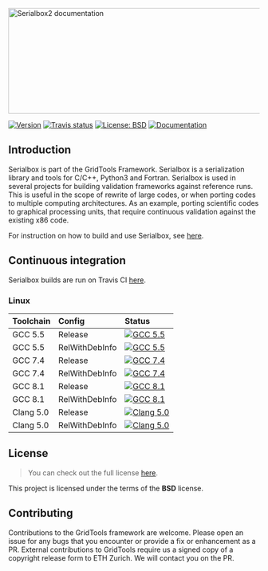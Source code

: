 <a href="https://eth-cscs.github.io/serialbox2"><img src="docs/logo/logo.png" width="559" height="212" border="0" alt="Serialbox2 documentation" /></a>

<a target="_blank" href="http://semver.org">![Version][Version.Badge]</a> <a target="_blank" href="https://travis-ci.org/eth-cscs/serialbox2">![Travis status][TravisCI.Badge]</a> <a target="_blank" href="https://opensource.org/licenses/MIT">![License: BSD][BSD.License]</a> <a target="_blank" href="https://eth-cscs.github.io/serialbox2">![Documentation][Documentation.Badge]</a>

## Introduction

Serialbox is part of the GridTools Framework. Serialbox is a serialization library and tools for C/C++, Python3 and Fortran. Serialbox is used in several projects for building validation frameworks against reference runs. This is useful in the scope of rewrite of large codes, or when porting codes to multiple computing architectures. As an example, porting scientific codes to graphical processing units, that require continuous validation against the existing x86 code.

For instruction on how to build and use Serialbox, see [here](https://gridtools.github.io/serialbox/).

## Continuous integration  <a id="continuous-integration"></a>

Serialbox builds are run on Travis CI [here](https://travis-ci.org/eth-cscs/serialbox2).

### Linux

|  Toolchain   | Config         |                                                     Status                                                         |
|:-------------|:---------------|:-------------------------------------------------------------------------------------------------------------------|
| GCC 5.5      | Release        |  <a target="_blank" href="https://travis-ci.org/eth-cscs/eth-cscs">![GCC 5.5][GCC_55_Release.Badge]</a>            |
| GCC 5.5      | RelWithDebInfo |  <a target="_blank" href="https://travis-ci.org/eth-cscs/eth-cscs">![GCC 5.5][GCC_55_RelWithDebInfo.Badge]</a>     |
| GCC 7.4      | Release        |  <a target="_blank" href="https://travis-ci.org/eth-cscs/eth-cscs">![GCC 7.4][GCC_74_Release.Badge]</a>            |
| GCC 7.4      | RelWithDebInfo |  <a target="_blank" href="https://travis-ci.org/eth-cscs/eth-cscs">![GCC 7.4][GCC_74_RelWithDebInfo.Badge]</a>     |
| GCC 8.1      | Release        |  <a target="_blank" href="https://travis-ci.org/eth-cscs/eth-cscs">![GCC 8.1][GCC_81_Release.Badge]</a>            |
| GCC 8.1      | RelWithDebInfo |  <a target="_blank" href="https://travis-ci.org/eth-cscs/eth-cscs">![GCC 8.1][GCC_81_RelWithDebInfo.Badge]</a>     |
| Clang 5.0    | Release        |  <a target="_blank" href="https://travis-ci.org/eth-cscs/eth-cscs">![Clang 5.0][Clang_50_Release.Badge]</a>        |
| Clang 5.0    | RelWithDebInfo |  <a target="_blank" href="https://travis-ci.org/eth-cscs/eth-cscs">![Clang 5.0][Clang_50_RelWithDebInfo.Badge]</a> |

<!-- 
### OSX

|  Toolchain   | Config         |                                                     Status                                                           |
|:-------------|:---------------|:---------------------------------------------------------------------------------------------------------------------|
| Xcode 7.3    | Release        |  <a target="_blank" href="https://travis-ci.org/eth-cscs/eth-cscs">![GCC 5.4][Xcode_73_Release.Badge]</a>            |
| Xcode 7.3    | RelWithDebInfo |  <a target="_blank" href="https://travis-ci.org/eth-cscs/eth-cscs">![GCC 5.4][Xcode_73_RelWithDebInfo.Badge]</a>     |
| Xcode 8.0    | Release        |  <a target="_blank" href="https://travis-ci.org/eth-cscs/eth-cscs">![GCC 6.3][Xcode_80_Release.Badge]</a>            |
| Xcode 8.0    | RelWithDebInfo |  <a target="_blank" href="https://travis-ci.org/eth-cscs/eth-cscs">![GCC 6.3][Xcode_80_RelWithDebInfo.Badge]</a>     |
 -->
## License

> You can check out the full license [here](LICENSE.txt).

This project is licensed under the terms of the **BSD** license.

## Contributing

Contributions to the GridTools framework are welcome. Please open an issue for any bugs that you encounter or provide a fix or enhancement as a PR. External contributions to GridTools require us a signed copy of a copyright release form to ETH Zurich. We will contact you on the PR.

<!-- Links -->
[TravisCI]: https://travis-ci.org/eth-cscs/serialbox2
[TravisCI.Badge]: https://travis-ci.org/eth-cscs/serialbox2.svg?branch=master
[Documentation.Badge]: https://img.shields.io/badge/documentation-link-blue.svg
[BSD.License]: https://img.shields.io/badge/License-BSD-blue.svg
[Version.Badge]: https://badge.fury.io/gh/eth-cscs%2Fserialbox2.svg
[GCC_55_Release.Badge]: https://travis-matrix-badges.herokuapp.com/repos/eth-cscs/serialbox2/branches/master/3
[GCC_55_RelWithDebInfo.Badge]: https://travis-matrix-badges.herokuapp.com/repos/eth-cscs/serialbox2/branches/master/4
[GCC_74_Release.Badge]: https://travis-matrix-badges.herokuapp.com/repos/eth-cscs/serialbox2/branches/master/5
[GCC_74_RelWithDebInfo.Badge]: https://travis-matrix-badges.herokuapp.com/repos/eth-cscs/serialbox2/branches/master/6
[GCC_81_Release.Badge]: https://travis-matrix-badges.herokuapp.com/repos/eth-cscs/serialbox2/branches/master/7
[GCC_81_RelWithDebInfo.Badge]: https://travis-matrix-badges.herokuapp.com/repos/eth-cscs/serialbox2/branches/master/8
[Clang_50_Release.Badge]: https://travis-matrix-badges.herokuapp.com/repos/eth-cscs/serialbox2/branches/master/9
[Clang_50_RelWithDebInfo.Badge]: https://travis-matrix-badges.herokuapp.com/repos/eth-cscs/serialbox2/branches/master/10
